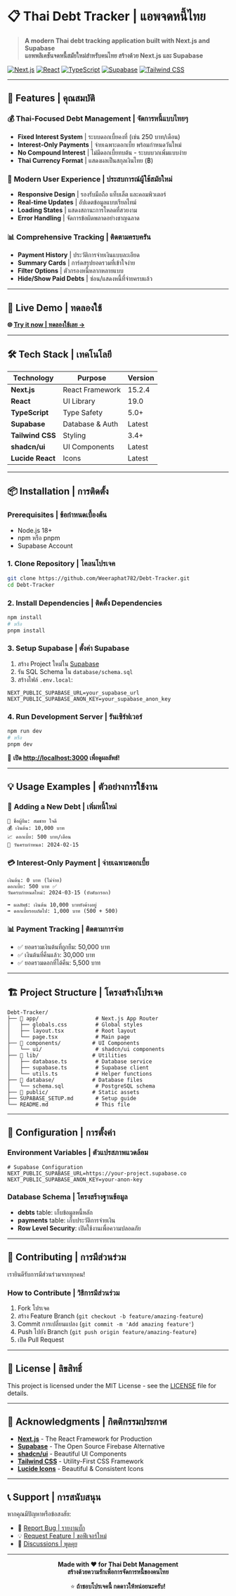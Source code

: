# 📋 Thai Debt Tracker | แอพจดหนี้ไทย

> **A modern Thai debt tracking application built with Next.js and Supabase**  
> **แอพพลิเคชันจดหนี้สมัยใหม่สำหรับคนไทย สร้างด้วย Next.js และ Supabase**

[![Next.js](https://img.shields.io/badge/Next.js-15.2.4-black?style=for-the-badge&logo=next.js)](https://nextjs.org/)
[![React](https://img.shields.io/badge/React-19-61DAFB?style=for-the-badge&logo=react)](https://reactjs.org/)
[![TypeScript](https://img.shields.io/badge/TypeScript-5.0-3178C6?style=for-the-badge&logo=typescript)](https://www.typescriptlang.org/)
[![Supabase](https://img.shields.io/badge/Supabase-3ECF8E?style=for-the-badge&logo=supabase&logoColor=white)](https://supabase.com/)
[![Tailwind CSS](https://img.shields.io/badge/Tailwind_CSS-38B2AC?style=for-the-badge&logo=tailwind-css&logoColor=white)](https://tailwindcss.com/)

---

## 🌟 Features | คุณสมบัติ

### 💰 **Thai-Focused Debt Management | จัดการหนี้แบบไทยๆ**
- **Fixed Interest System** | ระบบดอกเบี้ยคงที่ (เช่น 250 บาท/เดือน)
- **Interest-Only Payments** | จ่ายเฉพาะดอกเบี้ย พร้อมกำหนดวันใหม่
- **No Compound Interest** | ไม่มีดอกเบี้ยทบต้น - ระบบบวกเพิ่มแบบง่าย
- **Thai Currency Format** | แสดงผลเป็นสกุลเงินไทย (฿)

### 📱 **Modern User Experience | ประสบการณ์ผู้ใช้สมัยใหม่**
- **Responsive Design** | รองรับมือถือ แท็บเล็ต และคอมพิวเตอร์
- **Real-time Updates** | อัปเดตข้อมูลแบบเรียลไทม์
- **Loading States** | แสดงสถานะการโหลดที่สวยงาม
- **Error Handling** | จัดการข้อผิดพลาดอย่างชาญฉลาด

### 📊 **Comprehensive Tracking | ติดตามครบครัน**
- **Payment History** | ประวัติการจ่ายเงินแบบละเอียด
- **Summary Cards** | การ์ดสรุปยอดรวมที่เข้าใจง่าย
- **Filter Options** | ตัวกรองหนี้หลากหลายแบบ
- **Hide/Show Paid Debts** | ซ่อน/แสดงหนี้ที่จ่ายครบแล้ว

---

## 🚀 Live Demo | ทดลองใช้

**🌐 [Try it now | ทดลองใช้เลย →](http://localhost:3003)**

---

## 🛠️ Tech Stack | เทคโนโลยี

| Technology | Purpose | Version |
|------------|---------|---------|
| **Next.js** | React Framework | 15.2.4 |
| **React** | UI Library | 19.0 |
| **TypeScript** | Type Safety | 5.0+ |
| **Supabase** | Database & Auth | Latest |
| **Tailwind CSS** | Styling | 3.4+ |
| **shadcn/ui** | UI Components | Latest |
| **Lucide React** | Icons | Latest |

---

## 📦 Installation | การติดตั้ง

### Prerequisites | ข้อกำหนดเบื้องต้น
- Node.js 18+ 
- npm หรือ pnpm
- Supabase Account

### 1. Clone Repository | โคลนโปรเจค
```bash
git clone https://github.com/Weeraphat782/Debt-Tracker.git
cd Debt-Tracker
```

### 2. Install Dependencies | ติดตั้ง Dependencies
```bash
npm install
# หรือ
pnpm install
```

### 3. Setup Supabase | ตั้งค่า Supabase
1. สร้าง Project ใหม่ใน [Supabase](https://supabase.com/)
2. รัน SQL Schema ใน `database/schema.sql`
3. สร้างไฟล์ `.env.local`:

```env
NEXT_PUBLIC_SUPABASE_URL=your_supabase_url
NEXT_PUBLIC_SUPABASE_ANON_KEY=your_supabase_anon_key
```

### 4. Run Development Server | รันเซิร์ฟเวอร์
```bash
npm run dev
# หรือ
pnpm dev
```

🎉 **เปิด [http://localhost:3000](http://localhost:3000) เพื่อดูผลลัพธ์!**

---

## 💡 Usage Examples | ตัวอย่างการใช้งาน

### 📝 **Adding a New Debt | เพิ่มหนี้ใหม่**
```
👤 ชื่อผู้ยืม: สมชาย ใจดี
💰 เงินต้น: 10,000 บาท
📈 ดอกเบี้ย: 500 บาท/เดือน
📅 วันครบกำหนด: 2024-02-15
```

### 💳 **Interest-Only Payment | จ่ายเฉพาะดอกเบี้ย**
```
เงินต้น: 0 บาท (ไม่จ่าย)
ดอกเบี้ย: 500 บาท ✅
วันครบกำหนดใหม่: 2024-03-15 (บังคับกรอก)

➡️ ผลลัพธ์: เงินต้น 10,000 บาทยังค้างอยู่
➡️ ดอกเบี้ยรอบถัดไป: 1,000 บาท (500 + 500)
```

### 📊 **Payment Tracking | ติดตามการจ่าย**
- ✅ ยอดรวมเงินต้นที่ถูกยืม: 50,000 บาท
- ✅ เงินต้นที่คืนแล้ว: 30,000 บาท  
- ✅ ยอดรวมดอกที่ได้คืน: 5,500 บาท

---

## 🏗️ Project Structure | โครงสร้างโปรเจค

```
Debt-Tracker/
├── 📁 app/                  # Next.js App Router
│   ├── globals.css         # Global styles
│   ├── layout.tsx          # Root layout
│   └── page.tsx            # Main page
├── 📁 components/          # UI Components
│   └── ui/                 # shadcn/ui components
├── 📁 lib/                 # Utilities
│   ├── database.ts         # Database service
│   ├── supabase.ts         # Supabase client
│   └── utils.ts            # Helper functions
├── 📁 database/            # Database files
│   └── schema.sql          # PostgreSQL schema
├── 📁 public/              # Static assets
├── SUPABASE_SETUP.md       # Setup guide
└── README.md               # This file
```

---

## 🔧 Configuration | การตั้งค่า

### Environment Variables | ตัวแปรสภาพแวดล้อม
```env
# Supabase Configuration
NEXT_PUBLIC_SUPABASE_URL=https://your-project.supabase.co
NEXT_PUBLIC_SUPABASE_ANON_KEY=your-anon-key
```

### Database Schema | โครงสร้างฐานข้อมูล
- **debts** table: เก็บข้อมูลหนี้หลัก
- **payments** table: เก็บประวัติการจ่ายเงิน
- **Row Level Security**: เปิดใช้งานเพื่อความปลอดภัย

---

## 🤝 Contributing | การมีส่วนร่วม

เรายินดีรับการมีส่วนร่วมจากทุกคน! 

### How to Contribute | วิธีการมีส่วนร่วม
1. Fork โปรเจค
2. สร้าง Feature Branch (`git checkout -b feature/amazing-feature`)
3. Commit การเปลี่ยนแปลง (`git commit -m 'Add amazing feature'`)
4. Push ไปยัง Branch (`git push origin feature/amazing-feature`)
5. เปิด Pull Request

---

## 📄 License | ลิขสิทธิ์

This project is licensed under the MIT License - see the [LICENSE](LICENSE) file for details.

---

## 🙏 Acknowledgments | กิตติกรรมประกาศ

- **[Next.js](https://nextjs.org/)** - The React Framework for Production
- **[Supabase](https://supabase.com/)** - The Open Source Firebase Alternative  
- **[shadcn/ui](https://ui.shadcn.com/)** - Beautiful UI Components
- **[Tailwind CSS](https://tailwindcss.com/)** - Utility-First CSS Framework
- **[Lucide Icons](https://lucide.dev/)** - Beautiful & Consistent Icons

---

## 📞 Support | การสนับสนุน

หากคุณมีปัญหาหรือข้อสงสัย:

- 🐛 [Report Bug | รายงานบั๊ก](https://github.com/Weeraphat782/Debt-Tracker/issues)
- 💡 [Request Feature | ขอฟีเจอร์ใหม่](https://github.com/Weeraphat782/Debt-Tracker/issues)
- 💬 [Discussions | พูดคุย](https://github.com/Weeraphat782/Debt-Tracker/discussions)

---

<div align="center">

**Made with ❤️ for Thai Debt Management**  
**สร้างด้วยความรักเพื่อการจัดการหนี้ของคนไทย**

⭐ **ถ้าชอบโปรเจคนี้ กดดาวให้หน่อยนะครับ!**

</div> 